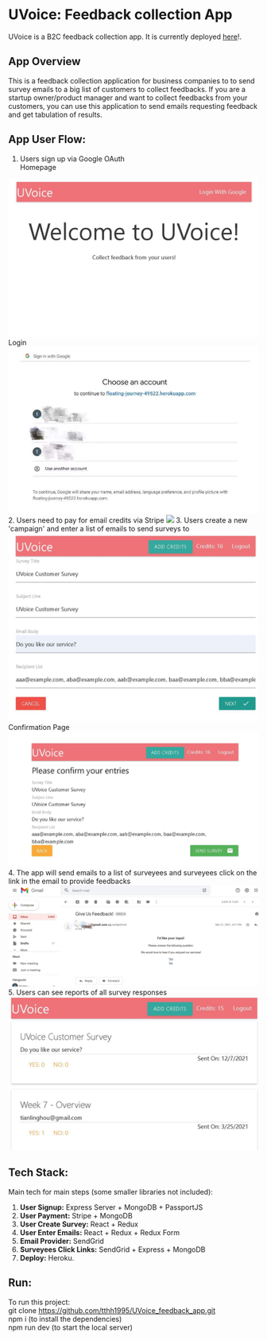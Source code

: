 # UVoice: Feedback collection App
UVoice is a B2C feedback collection app. It is currently deployed [here](https://floating-journey-49522.herokuapp.com/)!.
## App Overview
This is a feedback collection application for business companies to to send survey emails to a big list of customers to collect feedbacks. If you are a startup owner/product manager and want to collect feedbacks from your customers, you can use this application to send emails requesting feedback and get tabulation of results.

## App User Flow:  
1. Users sign up via Google OAuth  
Homepage  
<img src="/Images/WelcomePage_.jpg">   
Login  
<img src="/Images/Login_.jpg">  
2. Users need to pay for email credits via Stripe  
<img src="/Images/Payment.jpg">  
3. Users create a new 'campaign' and enter a list of emails to send surveys to  
<img src="/Images/Survey_.jpg">  
Confirmation Page  
<img src="/Images/Confirmation_.jpg">  
4. The app will send emails to a list of surveyees and surveyees click on the link in the email to provide feedbacks  
<img src="/Images/Email_.jpg">   
5. Users can see reports of all survey responses  
<img src="/Images/Feedback_.jpg">  

## Tech Stack: 
Main tech for main steps (some smaller libraries not included):
1. **User Signup:** Express Server + MongoDB + PassportJS
2. **User Payment:** Stripe + MongoDB
3. **User Create Survey:** React + Redux
4. **User Enter Emails:** React + Redux + Redux Form
5. **Email Provider:**  SendGrid
6. **Surveyees Click Links:** SendGrid + Express + MongoDB
7. **Deploy:** Heroku.

## Run:
To run this project:  
git clone https://github.com/tthh1995/UVoice_feedback_app.git  
npm i (to install the dependencies)  
npm run dev (to start the local server)  

